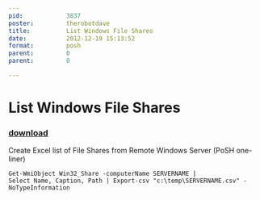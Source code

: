 ```yaml
---
pid:            3837
poster:         therobotdave
title:          List Windows File Shares
date:           2012-12-19 15:13:52
format:         posh
parent:         0
parent:         0

---
```


# List Windows File Shares

### [download](3837.ps1)

Create Excel list of File Shares from Remote Windows Server (PoSH one-liner)

```posh
Get-WmiObject Win32_Share -computerName SERVERNAME | 
Select Name, Caption, Path | Export-csv "c:\temp\SERVERNAME.csv" -NoTypeInformation
```
